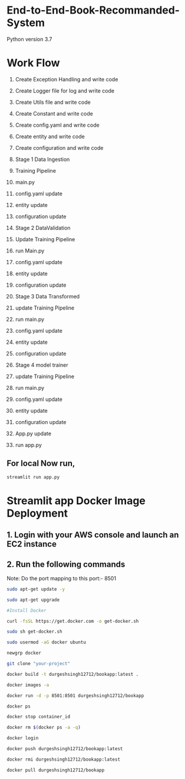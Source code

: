 # End-to-End-Book-Recommanded-System

Python version 3.7

# Work Flow
1. Create Exception Handling and write code
2. Create Logger file for log and write code
3. Create Utils file and write code
4. Create Constant and write code
5. Create config.yaml and write code
6. Create entity and write code
7. Create configuration and write code
8. Stage 1 Data Ingestion
9. Training Pipeline
10. main.py

1. config.yaml update
2. entity update
3. configuration update
4. Stage 2 DataValidation
5. Update Training Pipeline
6. run Main.py

1. config.yaml update
2. entity update
3. configuration update
4. Stage 3 Data Transformed
5. update Training Pipeline
6. run main.py

1. config.yaml update
2. entity update
3. configuration update
4. Stage 4 model trainer
5. update Training Pipeline
6. run main.py

1. config.yaml update
2. entity update
3. configuration update
4. App.py update
5. run app.py

## For local Now run,
```bash
streamlit run app.py
```


# Streamlit app Docker Image Deployment

## 1. Login with your AWS console and launch an EC2 instance
## 2. Run the following commands

Note: Do the port mapping to this port:- 8501

```bash
sudo apt-get update -y

sudo apt-get upgrade

#Install Docker

curl -fsSL https://get.docker.com -o get-docker.sh

sudo sh get-docker.sh

sudo usermod -aG docker ubuntu

newgrp docker
```

```bash
git clone "your-project"
```

```bash
docker build -t durgeshsingh12712/bookapp:latest . 
```

```bash
docker images -a  
```

```bash
docker run -d -p 8501:8501 durgeshsingh12712/bookapp 
```

```bash
docker ps  
```

```bash
docker stop container_id
```

```bash
docker rm $(docker ps -a -q)
```

```bash
docker login 
```

```bash
docker push durgeshsingh12712/bookapp:latest 
```

```bash
docker rmi durgeshsingh12712/bookapp:latest
```

```bash
docker pull durgeshsingh12712/bookapp
```